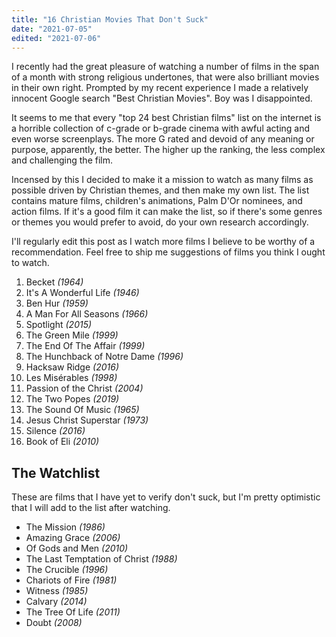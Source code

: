 ```yaml
---
title: "16 Christian Movies That Don't Suck"
date: "2021-07-05"
edited: "2021-07-06"
---
```


I recently had the great pleasure of watching a number of films in the span of a 
month with strong religious undertones, that were also brilliant movies in their 
own right. Prompted by my recent experience I made a relatively innocent Google
search "Best Christian Movies". Boy was I disappointed. 

It seems to me that every "top 24 best Christian films" list on the internet 
is a horrible collection of c-grade or b-grade cinema with awful acting and 
even worse screenplays. The more G rated and devoid of any meaning or purpose,
apparently, the better. The higher up the ranking, the less complex and 
challenging the film.

Incensed by this I decided to make it a mission to watch as many films as 
possible driven by Christian themes, and then make my own list. The list 
contains mature films, children's animations, Palm D'Or nominees, and action 
films. If it's a good film it can make the list, so if there's some genres or
themes you would prefer to avoid, do your own research accordingly. 

I'll regularly edit this post as I watch more films I believe to be worthy of a 
recommendation. Feel free to ship me suggestions of films you think I ought to 
watch. 

1. Becket *(1964)*
2. It's A Wonderful Life *(1946)*
3. Ben Hur *(1959)*
4. A Man For All Seasons *(1966)*
5. Spotlight *(2015)*
6. The Green Mile *(1999)*
1. The End Of The Affair *(1999)*
1. The Hunchback of Notre Dame *(1996)*
1. Hacksaw Ridge *(2016)*
1. Les Misérables *(1998)*
1. Passion of the Christ *(2004)*
1. The Two Popes *(2019)*
1. The Sound Of Music *(1965)*
1. Jesus Christ Superstar *(1973)*
1. Silence *(2016)*
1. Book of Eli *(2010)*


## The Watchlist
These are films that I have yet to verify don't suck, but I'm pretty optimistic
that I will add to the list after watching. 
- The Mission *(1986)*
- Amazing Grace *(2006)*
- Of Gods and Men *(2010)*
- The Last Temptation of Christ *(1988)*
- The Crucible *(1996)*
- Chariots of Fire *(1981)*
- Witness *(1985)*
- Calvary *(2014)*
- The Tree Of Life *(2011)*
- Doubt *(2008)*
